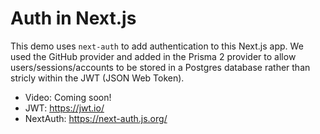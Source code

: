 # Auth in Next.js

This demo uses `next-auth` to add authentication to this Next.js app. We used the GitHub provider and added in the Prisma 2 provider to allow users/sessions/accounts to be stored in a Postgres database rather than stricly within the JWT (JSON Web Token).

- Video: Coming soon!
- JWT: https://jwt.io/
- NextAuth: https://next-auth.js.org/
